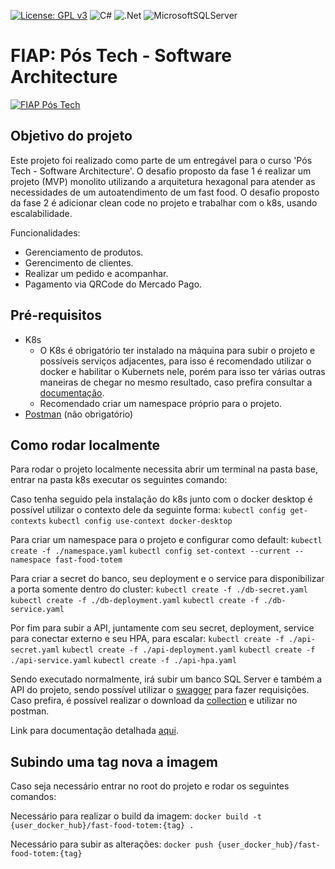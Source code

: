 [![License: GPL v3](https://img.shields.io/badge/License-GPLv3-blue.svg)](https://www.gnu.org/licenses/gpl-3.0)
![C#](https://img.shields.io/badge/c%23-%23239120.svg?style=for-the-badge&logo=c-sharp&logoColor=white)
![.Net](https://img.shields.io/badge/.NET-5C2D91?style=for-the-badge&logo=.net&logoColor=white)
![MicrosoftSQLServer](https://img.shields.io/badge/Microsoft%20SQL%20Server-CC2927?style=for-the-badge&logo=microsoft%20sql%20server&logoColor=white)

# FIAP: Pós Tech - Software Architecture

[![FIAP Pós Tech](https://postech.fiap.com.br/imgs/imgshare.png)](https://postech.fiap.com.br/?gad_source=1&gclid=Cj0KCQjwhfipBhCqARIsAH9msbmkyFZTmYIBomPCo-sGkBPLiiZYAkvTmM1Kx-QjwmYs3_NhyPKvP44aAtdZEALw_wcB)

## Objetivo do projeto
Este projeto foi realizado como parte de um entregável para o curso 'Pós Tech - Software Architecture'.
O desafio proposto da fase 1 é realizar um projeto (MVP) monolito utilizando a arquitetura hexagonal para atender as necessidades de um autoatendimento de um fast food.
O desafio proposto da fase 2 é adicionar clean code no projeto e trabalhar com o k8s, usando escalabilidade.


Funcionalidades:
* Gerenciamento de produtos.
* Gerencimento de clientes.
* Realizar um pedido e acompanhar.
* Pagamento via QRCode do Mercado Pago.

## Pré-requisitos
* K8s							
	* O K8s é obrigatório ter instalado na máquina para subir o projeto e possíveis serviços adjacentes, para isso é recomendado utilizar o docker e habilitar o Kubernets nele, porém para isso ter várias outras maneiras de chegar no mesmo resultado, caso prefira consultar a [documentação](https://docs.docker.com/desktop/kubernetes/).
	* Recomendado criar um namespace próprio para o projeto.
* [Postman](https://www.postman.com/downloads/) (não obrigatório)

## Como rodar localmente
Para rodar o projeto localmente necessita abrir um terminal na pasta base, entrar na pasta k8s executar os seguintes comando:

Caso tenha seguido pela instalação do k8s junto com o docker desktop é possível utilizar o contexto dele da seguinte forma:
```kubectl config get-contexts```
```kubectl config use-context docker-desktop```

Para criar um namespace para o projeto e configurar como default:
```kubectl create -f ./namespace.yaml```
```kubectl config set-context --current --namespace fast-food-totem```

Para criar a secret do banco, seu deployment e o service para disponibilizar a porta somente dentro do cluster:
```kubectl create -f ./db-secret.yaml```
```kubectl create -f ./db-deployment.yaml```
```kubectl create -f ./db-service.yaml```

Por fim para subir a API, juntamente com seu secret, deployment, service para conectar externo e seu HPA, para escalar:
```kubectl create -f ./api-secret.yaml```
```kubectl create -f ./api-deployment.yaml```
```kubectl create -f ./api-service.yaml```
```kubectl create -f ./api-hpa.yaml```

Sendo executado normalmente, irá subir um banco SQL Server e também a API do projeto, sendo possível utilizar o [swagger](http://localhost:8080/swagger/index.html) para fazer requisições.
Caso prefira, é possível realizar o download da [collection](https://github.com/postech-fiap-4soat-g01/FastFoodTotem/blob/main/FastFoodTotem%20-%20Jornada%20dos%20Usu%C3%A1rios.postman_collection.json) e utilizar no postman.

Link para documentação detalhada [aqui](https://docs.google.com/document/d/1YhRbWbEMPwUHi4J2lIz5dQMwZ6KrRzot/edit?usp=sharing&ouid=109865710704677504404&rtpof=true&sd=true).

## Subindo uma tag nova a imagem
Caso seja necessário entrar no root do projeto e rodar os seguintes comandos:

Necessário para realizar o build da imagem:
```docker build -t {user_docker_hub}/fast-food-totem:{tag} .```

Necessário para subir as alterações:
```docker push {user_docker_hub}/fast-food-totem:{tag}```